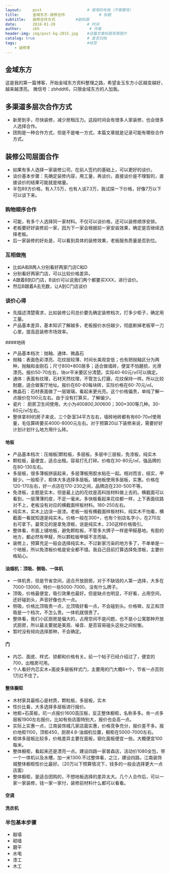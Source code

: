 ```yaml
---
layout:     post                    # 使用的布局（不需要改）
title:      金域东方-装修合作               # 标题 
subtitle:   装修合作方式         #副标题
date:       2018-01-20              # 时间
author:     zbh                      # 作者
header-img: img/post-bg-2015.jpg    #这篇文章标题背景图片
catalog: true                       # 是否归档
tags:                               #标签
    - 装修季
---
```


## 金域东方
  这是我的第一篇博客，开始金域东方资料整理之路，希望金玉东方小区越变越好，越来越漂亮。
  微信号：zbhddt6，只限金域东方的人加我。
  
## 多渠道多层次合作方式
* 新房到手，尽快装修，减少房租压力。这段时间会有很多人家装修，也会很多人选择合作。
* 团购是一种合作方式，但是不是唯一方式，本篇文章就是记录可能有哪些合作方式。
  
## 装修公司层面合作
* 如果有多人选择一家装修公司，在前人签约的基础上，可以更好的谈价。
* 谈价基本步骤：先确定装修内容，用工量，再谈价。直接谈价是不理智的，直接谈价的结果可能就是缩量。
* 半包89方价格，有人7.5万，也有人谈7.3万，我试探一下价格，好像7万以下可以谈下来。  

### 购物顺序合作
* 可能，有多个人选择同一家材料。不仅可以谈价格，还可以装修顺序安排。
* 老板要好好装修前一家，因为下一家会根据前一家安装效果，确定是否继续选择老板。
* 后一家装修的好处是，可以看到具体的装修效果，老板服务质量是否到位。

### 互相做拖
* 比如A和B两人分别看好两家门店C和D
* 分别看好两家门店，可以比较价格差异。
* A跟着B到D门店，B谈价可以说我们两个都要买XXX，进行谈价。
* 然后B跟着A去充数，让A到C门店谈价

### 谈价心得
* 先描述清楚需求，比如装修公司总价要先确定装修档次，打多少柜子，确定用工量。
* 产品基本差异，基本知识了解越多，老板报价水份越少，彻底断掉老板宰一刀心里，提高逛装修市场效率。

####地砖
* 产品基本档次：抛釉、通体、微晶石
* 抛釉：表面色彩漂亮、花纹层较薄、时间长美观变低；也有把抛釉区分为两种，抛釉和金刚石；尺寸800*800居多；适合做墙砖，便宜不怕磨损，光滑漂亮。报价50-70左右，块or平米要区分清楚。实际40-60元/㎡可以搞定。
* 通体：表面有纹理，石材天然纹理，不管怎么打磨，花纹保持一样。所以比较耐磨，适合做客厅地址。报价在60-80每块砖，实际价格在60-70元/㎡。
* 微晶石：石材表面做了一层玻璃，看起来更光亮。这个价格偏贵，单纯了解一点报价在100元左右。由于没有打算买，了解偏少。
* 瓷片： 厨房卫生间使用，大小为400*800,300*600；300*300等几种。30-60元/㎡左右。
* 整体拿89的房子来说，三个卧室34平方左右，墙砖地砖都有有60-70㎡使用量，毛估算砖要买4000-8000元左右。对于预算20以下装修来说，需要好好计划计划什么地方用什么砖。

#### 地板
* 产品基本档次：压缩板|颗粒板，多层板，多层中三层板，免漆板，纯实木
* 颗粒板，最便宜，适合出租。容易打孔打碎。价格在30-80元/㎡，强品牌的在80-130左右。
* 多层板，很多薄板拼装起来，多层薄板用胶水粘在一起。相对而言，结实，甲醛少。一般柜子，柜体大多选择多层板。铺地板使用多层板，实惠。价格在120-170左右，好一点店在170-230之间，品牌店在230-500不等。
* 免漆板，主题是实木，但是最上边的花纹是高科技材料做上去的。横截面可以看到，一层薄薄的皮，不足一毫米。多快板看起来花纹都一样，上下表面纹路对不上，老板没有对应的横截面样板材料。180-250左右。
* 纯实木，实木上边涂一层漆。老板一般有横截面样板材料，纯实木不怕看，横截面一看就知道是纯实木。价格一般在300+，也有个别店名字小，在270左右可拿下。最常见的是拿免漆板，说是纯实木，230这样价格吸引。
* 整体看，市面上铺地板，避免颗粒板，不管多大牌子一样是甲醛基地。有胶的地方，都必然有甲醛，所以颗粒板甲醛不言而喻。
* 装修上，预算充足一般会选择纯实木。不过新家污染的地方多了，不单单是一个地板，所以免漆板价格是安全都不错。我自己目前打算选择免漆板，主要价格贴心。

#### 油烟机：顶吸、侧吸、一体机
* 一体机贵，但是节省空间，适合开放厨房。对于不缺钱的人第一选择，大多在7000-13000，特价一些5000-7000，没有什么牌子。
* 顶吸，价格最便宜，吸引效果也最好。但是缺点也明显，不好看，占用空间，还好碰到头，声音好像也大一点。
* 侧吸，价格比顶吸贵一点，比顶吸好看一点，不会碰到头。价格嘛，反正和顶吸是一个档次，不怎么贵。一体机就很贵了。
* 整体看，我们小区厨房是偏大的，占用空间不是问题，也不是小公寓那种开放式厨房，所以最主要就是美观、噪音、是否容易碰头这些之间权衡。
* 暂时没有倾向选择那种，不会确定。

#### 门
* 内芯、面皮、样式、锁都和价格有关。前一个帖子已经介绍过了，便宜的700，出租房可用。
* 个人看好内芯实木+面皮多层板样式门，主要用的门大概6+个，节省一点否则1万扛不住了。

#### 整体橱柜
* 木材家具最核心是材质，颗粒板，多层板，实木
* 性价比看，大多选择多层板进行报价。
* 地柜+石英板，坑一点报价1600高压板，反正整体橱柜，名称多多。肯一点多层板1900左右报价。比如有些店面特别大，报价也会高一点。
* 实际上实惠一点，江南装饰城几家店面实惠，价格竞争充分，报价差不多。报价地柜1100，顶柜450，厨房4.8-油烟机位置，橱柜在5000-7000左右。
* 柜体多层板比较多，价格差异主要在面板，钢化面板便宜一些。大概便宜100每米。
* 整体橱柜，看起来还是漂亮一点。建设四路一家普森店，活动价1080全包，带一个一体机以及水槽，加一米1300.不过整体看，之江，建设四路，江南装饰城整体橱柜性价比最好。（20万以下预算情况下，钱多的一般会选择更大一点店面）
* 整体橱柜，是适合团购的，不想地板选择的差异太大。几个人合作后，可以一家一家装修，钱一家一家付，装修前材料什么都可以看看。

#### 空调

#### 洗衣机


### 半包基本步骤
* 敲墙
* 砌墙
* 磨平
* 水电
* 漆工
* 木工
